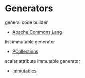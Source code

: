 
# Generators

general code builder 
- [Apache Commons Lang](https://commons.apache.org/proper/commons-lang/index.html)

list immutable generator
- [PCollections](http://pcollections.org/)

scalar attribute immutable generator
- [Immutables](https://immutables.github.io)
